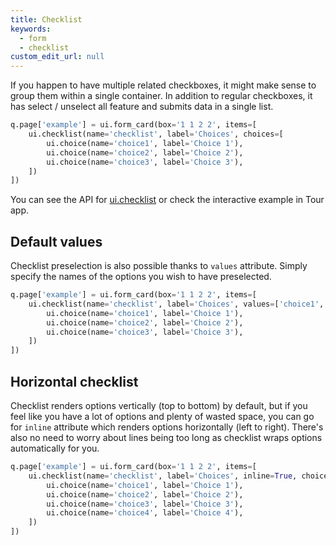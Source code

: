 ```yaml
---
title: Checklist
keywords:
  - form
  - checklist
custom_edit_url: null
---
```


If you happen to have multiple related checkboxes, it might make sense to group them within a single container. In addition
to regular checkboxes, it has select / unselect all feature and submits data in a single list.

```py
q.page['example'] = ui.form_card(box='1 1 2 2', items=[
    ui.checklist(name='checklist', label='Choices', choices=[
        ui.choice(name='choice1', label='Choice 1'),
        ui.choice(name='choice2', label='Choice 2'),
        ui.choice(name='choice3', label='Choice 3'),
    ])
])
```

You can see the API for [ui.checklist](/docs/api/ui#checklist) or check the interactive example in Tour app.

## Default values

Checklist preselection is also possible thanks to `values` attribute. Simply specify the names of the options you wish
to have preselected.

```py
q.page['example'] = ui.form_card(box='1 1 2 2', items=[
    ui.checklist(name='checklist', label='Choices', values=['choice1', 'choice2'], choices=[
        ui.choice(name='choice1', label='Choice 1'),
        ui.choice(name='choice2', label='Choice 2'),
        ui.choice(name='choice3', label='Choice 3'),
    ])
])
```

## Horizontal checklist

Checklist renders options vertically (top to bottom) by default, but if you feel like you have a lot of options and
plenty of wasted space, you can go for `inline` attribute which renders options horizontally (left to right). There's
also no need to worry about lines being too long as checklist wraps options automatically for you.

```py
q.page['example'] = ui.form_card(box='1 1 2 2', items=[
    ui.checklist(name='checklist', label='Choices', inline=True, choices=[
        ui.choice(name='choice1', label='Choice 1'),
        ui.choice(name='choice2', label='Choice 2'),
        ui.choice(name='choice3', label='Choice 3'),
        ui.choice(name='choice4', label='Choice 4'),
    ])
])
```
